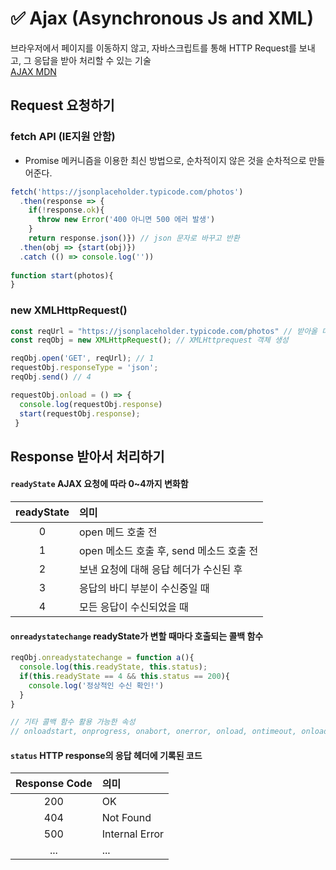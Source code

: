 # ✅ Ajax (Asynchronous Js and XML)
브라우저에서 페이지를 이동하지 않고, 자바스크립트를 통해 HTTP Request를 보내고, 그 응답을 받아 처리할 수 있는 기술  
[AJAX MDN](https://developer.mozilla.org/ko/docs/Web/Guide/AJAX/Getting_Started)
## Request 요청하기
### fetch API (IE지원 안함)
* Promise 메커니즘을 이용한 최신 방법으로, 순차적이지 않은 것을 순차적으로 만들어준다.
```js
fetch('https://jsonplaceholder.typicode.com/photos')
  .then(response => {
    if(!response.ok){
      throw new Error('400 아니면 500 에러 발생')
    }
    return response.json()}) // json 문자로 바꾸고 반환
  .then(obj => {start(obj)})
  .catch (() => console.log(''))
  
function start(photos){
}
```
### new XMLHttpRequest()
```js
const reqUrl = "https://jsonplaceholder.typicode.com/photos" // 받아올 데이터 경로
const reqObj = new XMLHttpRequest(); // XMLHttprequest 객체 생성
```
```js
reqObj.open('GET', reqUrl); // 1
requestObj.responseType = 'json';
reqObj.send() // 4

requestObj.onload = () => {
  console.log(requestObj.response)
  start(requestObj.response);
 }
```
## Response 받아서 처리하기
#### `readyState` AJAX 요청에 따라 0~4까지 변화함
readyState | 의미
:--: | :--
0 | open 메드 호출 전
1 | open 메소드 호출 후, send 메소드 호출 전
2 | 보낸 요청에 대해 응답 헤더가 수신된 후
3 | 응답의 바디 부분이 수신중일 때
4 | 모든 응답이 수신되었을 때

#### `onreadystatechange` readyState가 변할 때마다 호출되는 콜백 함수
```js
reqObj.onreadystatechange = function a(){
  console.log(this.readyState, this.status);
  if(this.readyState == 4 && this.status == 200){
    console.log('정상적인 수신 확인!')
  }
}

// 기타 콜백 함수 활용 가능한 속성
// onloadstart, onprogress, onabort, onerror, onload, ontimeout, onloadend
```

#### `status` HTTP response의 응답 헤더에 기록된 코드
Response Code | 의미
:--: | :--
200 | OK
404 | Not Found
500 | Internal Error
... | ...

